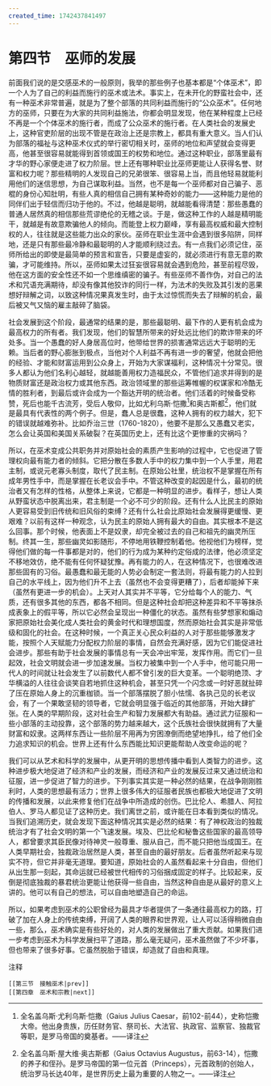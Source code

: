 ```yaml
---
created_time: 1742437841497
---
```

# 第四节　巫师的发展

前面我们说的是交感巫术的一般原则，我举的那些例子也基本都是“个体巫术”，即一个人为了自己的利益而施行的巫术或法术。事实上，在未开化的野蛮社会中，还有一种巫术非常普遍，就是为了整个部落的共同利益而施行的“公众巫术”。任何地方的巫师，只要在为大家的共同利益施法，你都会明显发现，他在某种程度上已经不再是一个个体巫术的施行者，而成了公众巫术的施行者。在人类社会的发展史上，这种官吏阶层的出现不管是在政治上还是宗教上，都具有重大意义。当人们认为部落的福祉与这种巫术仪式的举行密切相关时，巫师的地位和声望就会变得更高，他甚至很容易就能得到首领或国王的权势和地位。通过这种职业，部落里最有才华的野心家便走进了权力阶层。世上还有哪种职业比巫师更能让人获得名誉、财富和权力呢？那些精明的人发现自己的兄弟很笨、很容易上当，而且他轻易就能利用他们的迷信思想，为自己谋取利益。当然，也不是每一个巫师都对自己骗子、恶棍的身份心知肚明，有些人真的相信自己拥有某种奇妙的能力——这种能力是他的同伴们出于轻信而归功于他的。不过，他越是聪明，就越能看得清楚：那些愚蠢的普通人居然真的相信那些荒谬绝伦的无稽之谈。于是，做这种工作的人越是精明能干，就越是有故意欺骗他人的倾向。而能登上权力巅峰，享有最高权威和最大控制权的人，往往就是这些能力出众的家伙。巫师在职业生涯中会遇到很多陷阱，同样地，还是只有那些最冷静和最聪明的人才能顺利绕过去。有一点我们必须记住，巫师所给出的即使是最简单的预言和宣告，只要是虚妄的，就必须进行有意无意的欺骗，才可能维持。所以，巫师如果太过狂妄很容易就会遇到危险，甚至前程尽毁，他在这方面的安全性还不如一个思维缜密的骗子。有些巫师不善作伪，对自己的法术和咒语充满期待，却没有像其他狡诈的同行一样，为法术的失败及其引发的恶果想好辩解之词，以致这种情况果真发生时，由于太过惊慌而失去了辩解的机会，最后被又气又恼的雇主敲碎了脑袋。

社会发展到这个阶段，最通常的结果的是，那些最聪明、最下作的人更有机会成为最高权力的所有者。我们发现，他们的智慧所带来的好处远比他们的欺诈带来的坏处多。当一个愚蠢的好人身居高位时，他带给世界的损害通常远远大于聪明的无赖。当后者的野心膨胀到极点，当他对个人利益不再有进一步的奢望，他就会把他的经验、才能和财富运用到公众身上，开始为大家谋福利，这种情况十分常见。很多人都认为他们名利心越轻，就越能善用权力造福民众，不管他们追求并得到的是物质财富还是政治权力或其他东西。政治领域里的那些运筹帷幄的权谋家和冷酷无情的胜利者，到最后或许会成为一个豁达开明的统治者。他们活着的时候备受称赞，死后也能千古流芳，受后人敬仰，比如尤利乌斯·恺撒[^32]和奥古斯都[^33]，他们就是最具有代表性的两个例子。但是，蠢人总是很蠢，这种人拥有的权力越大，犯下的错误就越难弥补。比如乔治三世（1760-1820），他要不是那么又愚蠢又老实，怎么会让英国和美国关系破裂？在英国历史上，还有比这个更惨重的灾祸吗？

所以，在巫术变成公共职务并对原始社会的素质产生影响的过程中，它也促进了管理权向最有能力者的倾斜。它把分散在多数人手中的权力集中到一个人手里，用君主制，或说元老寡头制度，取代了民主制。在原始公社里，统治权不是掌握在所有成年男性手中，而是掌握在长老议会手中。不管这种改变的起因是什么，最初的统治者又有怎样的性格，从整体上来说，它都是一种明显的进步。看样子，想让人类从野蛮状态中脱离出来，君主制是一个必不可少的阶段。还有什么人比民主的原始人更容易受到旧传统和旧风俗的束缚？还有什么社会比原始社会发展得更缓慢、更艰难？以前有这样一种观念，认为民主的原始人拥有最大的自由。其实根本不是这么回事。那个时候，他表面上不是奴隶，却完全被过去的自己和祖先的幽灵所压制。终其一生，那些幽灵如影随形，不停地用铁鞭控制着他。他视他们为榜样，觉得他们做的每一件事都是对的，他们的行为成为某种约定俗成的法律，他必须坚定不移地效仿，绝不能有任何怀疑犹豫。再有能力的人，在这种情况下，也很难改进那些固有的习俗。最愚蠢和最无能的人势必会制定一套法则，将最有能力的人拉到自己的水平线上，因为他们升不上去（虽然也不会变得更糟了），后者却能掉下来（虽然有更进一步的机会）。上天对人其实并不平等，它分给每个人的能力、气质，还有很多其他的东西，都各不相同。但是这种社会却把这种差异和不平等抹杀成表象上的假平等，所以它必然会呈现出一种僵化的状态。虽然有些梦想家和煽动家把原始社会美化成人类社会的黄金时代和理想国度，然而原始社会其实是非常低级和固化的社会。在这种时候，一个真正关心民众利益的人对于那些能够激发才能，按照个人天赋能力分配权力阶层的事情，自然会充满好感，因为它们能促进社会进步。那些有助于社会发展的事情总有一天会冲出牢笼，发挥作用。而它们一旦起效，社会文明就会进一步加速发展。当权力被集中到一个人手中，他可能只用一代人的时间就让社会发生了以前数代人都不曾引发的巨大变革。一个聪明绝顶、才华横溢的人往往会谈笑自若地抓住这种机会，甚至只凭一个闪念或一时好恶就扯碎了压在原始人身上的沉重枷锁。当一个部落摆脱了胆小怯懦、各执己见的长老议会，有了一个果敢坚韧的领导者，它就会明显强于临近的其他部落，开始大肆扩张。在人类的早期阶段，这对社会生产和智力发展都大有助益。通过武力征服和一些小部落的主动投靠，这个部落的势力越来越大，这个氏族社会很快就拥有了大量财富和奴隶。这两样东西让一些阶层不用再为穷困潦倒而绝望地挣扎，给了他们全力追求知识的机会。世界上还有什么东西能比知识更能帮助人改变命运的呢？

我们可以从艺术和科学的发展中，从更开明的思想传播中看到人类智力的进步。这种进步极大地促进了经济和产业的发展，而经济和产业的发展反过来又通过统治和征服，进一步促进了智力的进步。下列事实其实是一种必然的结果，在战争刚刚胜利时，人类的思想最有活力；世界上很多伟大的征服者民族也都极大地促进了文明的传播和发展，以此来修复他们在战争中所造成的创伤。巴比伦人、希腊人、阿拉伯人、罗马人都见证了这种历史。我们离世之前，或许能在日本看到类似的情况。当我们追溯历史，就会发现下面这种情况其实是必然的结果：有了神权政治的独裁统治才有了社会文明的第一个飞速发展。埃及、巴比伦和秘鲁这些国家的最高领导人，都曾要求其臣民像对待神灵一般尊重、服从自己，而不能只把他当成国王。在人类早期社会，独裁政治居然是人类，甚至自由的最好朋友。后者虽然听起来与现实不符，但它并非毫无道理。要知道，原始社会的人虽然看起来十分自由，但他们从出生那一刻起，其命运就已经被世代相传的习俗捆成固定的样子。比较起来，反倒是彻底独裁的暴君统治更能让他获得一些自由，当然这种自由是从最好的意义上讲的。他可以有自己的想法，可以自由地塑造自己的命运。

所以，如果考虑到巫术的公职曾经为最具才华者提供了一条通往最高权力的路，打破了加在人身上的传统束缚，开阔了人类的眼界和世界观，让人可以活得稍微自由一些，那么，巫术确实是有些好处的，对人类的发展做出了重大贡献。如果我们进一步考虑到巫术为科学发展扫平了道路，那么毫无疑问，巫术虽然做了不少坏事，但也带来了很多好事。它虽然脱胎于错误，却造就了自由和真理。

注释

[^1]: 狄奥多罗斯（Diodorus Siculus），公元前1世纪古希腊著名的历史学家，著有希腊文世界史《历史丛书》40卷。现在只有1-5、11-20卷，还有一些残卷留存于世。——译注
[^2]: 赫拉克勒斯：是古希腊神话中最著名的英雄，是宙斯与阿尔克墨涅之子，他神勇无比、力大无穷，因为受到宙斯的妻子赫拉的憎恶，被害得自焚而亡。死后升入奥林匹斯圣山，成了惩恶扬善，不畏强权的大力神。赫拉克勒斯在今天的西方是壮汉的代名词。——译注
[^3]: 沙捞越（Sarawak），又叫作砂拉越州，是著名的“犀鸟之乡”，是马来西亚最大的州。——译注
[^4]: 这里应该指的是老普林尼（Pliny the Elder），全名盖乌斯·普林尼·塞孔都斯（Gaius Plinius Secundus）。他是古罗马著名的作家、哲学家、历史学家，代表作《自然史》。——译注
[^5]: 夏洛特皇后群岛中的一个岛屿。——译注
[^6]: 生活在印尼哈尔马赫拉岛上。——译注
[^7]: 其范围包括今越南南部地区、柬埔寨东南部地区。——译注
[^8]: 北美易洛魁印第安人的一个部落。——译注
[^9]: 在乌克兰西部，以前是捷克斯洛伐克的领地。——译注
[^10]: 贝专纳人的旧称，南部非洲民族。——译注
[^11]: 乌兹别克斯坦的城市。——译注
[^12]: 远古时期的一个国家，位于死海的东南面。——译注
[^13]: 婆罗门教与印度教的祭司。——译注
[^14]: 太平洋上的三大岛群之一，位于赤道和南回归线之间。——译注
[^15]: 布里哈斯帕蒂（Brihaspati）是印度婆罗门教崇拜的一个抽象神。在《梨俱吠陀》中，布里哈斯帕蒂被描绘为战无不胜的神子。后来，他又成了印度教中的木星之神，出行时，坐的是一架由八匹马拉着的金车。印度教的所有祭祀都有他的身影，因为他已经成了具有神力和人格的祭坛。——译注
[^16]: 约翰·济慈（John Keats，1795-1821），出生于18世纪末年的伦敦，杰出的英国诗人之一，也是浪漫派的主要成员，与拜伦、雪莱齐名。代表作是《夜莺颂》和《希腊古瓮颂》。这里引用的诗句是济慈1819年写的，名字叫《灿烂的星》（Bright Stai）。——译注
[^17]: 位于法国西部。——译注
[^18]: 费洛斯特兰特斯（Philostratus），古希腊作家和诡辩家，曾在公元二、三世纪间写了一些关于智者派学者的传记。——译注
[^19]: 位于西班牙北部。——译注
[^20]: 狄更斯（Charles Dickens，1812-1870），英国作家。主要作品有《大卫·科波菲尔》《匹克威克外传》《雾都孤儿》《老古玩店》《艰难时世》《我们共同的朋友》《双城记》等。——译注
[^21]: 佩戈蒂（Pegothy），狄更斯小说《大卫·科波菲尔》中的人物。——译注
[^22]: 死者入殓时穿的衣服，老人一般生前就会准备好这样的衣服，有健康长寿之意。——译注
[^23]: 又称索托族、苏陀族，是非洲南部的一个民族。——译注
[^24]: 位于澳大利亚的东北部。——译注
[^25]: 位于法国的西北部。——译注
[^26]: 该地现在属于德国。——译注
[^27]: 新赫布里底群岛，现在叫作瓦努阿图群岛。位于西南太平洋，由圣埃斯皮里图、马勒库拉、埃法特、埃罗芒加和塔纳等12个大岛和70多个小岛组成。——译注
[^28]: 希奥克利特斯（Theocritus，约前310-约前250），古希腊诗人，代表作《田园牧歌》（_Idylls_）。——译注
[^29]: 位于德国的北部，临近波罗的海。——译注
[^30]: 毕达哥拉斯（Pythagoras，约前580-约前500），古希腊数学家、哲学家。毕达哥拉斯学派认为数是万物的本原，事物的性质是由某种数量关系决定的，万物按照一定的数量比例而构成和谐的秩序。他站在神秘唯心主义的立场上，提出“肉体是灵魂的囚牢”“死亡是灵魂暂时出窍”等观点，制定了一系列的清规戒律，让人遵从劝道，服从权威，并最终实现灵魂的净化。——译注
[^31]: 霍屯督人：自称科伊科伊人，生活在南部非洲。——译注
[^32]: 全名盖乌斯·尤利乌斯·恺撒（Gaius Julius Caesar，前102-前44），史称恺撒大帝。他出身贵族，历任财务官、祭司长、大法官、执政官、监察官、独裁官等职，是罗马帝国的奠基者。——译注
[^33]: 全名盖乌斯·屋大维·奥古斯都（Gaius Octavius Augustus，前63-14），恺撒的养子和侄孙。是罗马帝国的第一位元首（Princeps），元首政制的创始人，统治罗马长达40年，是世界历史上最为重要的人物之一。——译注

```booknav
[[第三节　接触巫术|prev]]
[[第四章　巫术和宗教|next]]
```